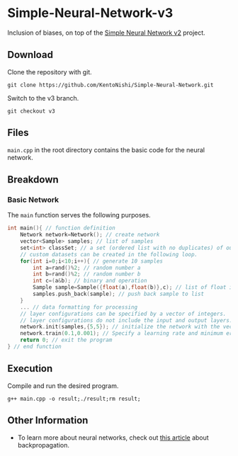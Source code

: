 # Simple-Neural-Network-v3
Inclusion of biases, on top of the [Simple Neural Network v2](https://github.com/KentoNishi/Simple-Neural-Network/tree/v2) project.

## Download
Clone the repository with git.
```
git clone https://github.com/KentoNishi/Simple-Neural-Network.git
```
Switch to the v3 branch.
```
git checkout v3
```

## Files
``main.cpp`` in the root directory contains the basic code for the neural network.

## Breakdown
### Basic Network
The ``main`` function serves the following purposes.
```cpp
int main(){ // function definition
    Network network=Network(); // create network
    vector<Sample> samples; // list of samples
    set<int> classSet; // a set (ordered list with no duplicates) of output types
    // custom datasets can be created in the following loop.
    for(int i=0;i<10;i++){ // generate 10 samples
        int a=rand()%2; // random number a
        int b=rand()%2; // random number b
        int c=(a&b); // binary and operation
        Sample sample=Sample({float(a),float(b)},c); // list of float input values, one output value
        samples.push_back(sample); // push back sample to list
    }
    ... // data formatting for processing
    // layer configurations can be specified by a vector of integers.
    // layer configurations do not include the input and output layers.
    network.init(samples,{5,5}); // initialize the network with the vector of samples and a layer configuration
    network.train(0.1,0.001); // Specify a learning rate and minimum error value.
    return 0; // exit the program
} // end function
```

## Execution
Compile and run the desired program.
```
g++ main.cpp -o result;./result;rm result;
```

## Other Information
* To learn more about neural networks, check out [this article](https://mattmazur.com/2015/03/17/a-step-by-step-backpropagation-example/) about backpropagation.